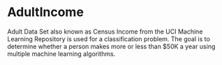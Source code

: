 # AdultIncome
 Adult Data Set also known as Census Income from the UCI Machine Learning Repository is used for a classification problem. 
 The goal is to determine whether a person makes more or less than $50K a year using multiple machine learning algorithms.
